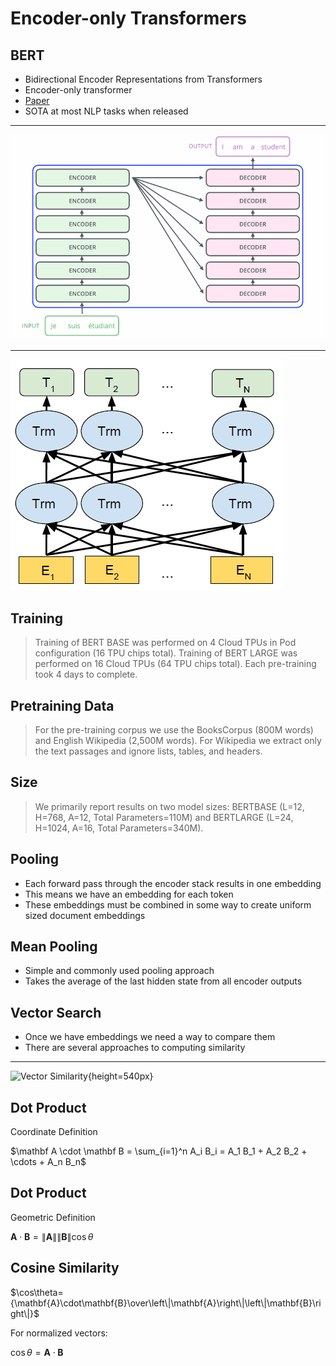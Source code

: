 Encoder-only Transformers
=========================

BERT
----

- Bidirectional Encoder Representations from
Transformers
- Encoder-only transformer
- [Paper](https://arxiv.org/pdf/1810.04805.pdf)
- SOTA at most NLP tasks when released

---

![Transformer](media/transformer-basic.png)

---

![BERT](media/bert.png)

Training
--------

> Training of BERT BASE was performed on 4 Cloud TPUs in Pod configuration (16 TPU chips total). Training of BERT LARGE was performed on 16 Cloud TPUs (64 TPU chips total). Each pre-training took 4 days to complete.

Pretraining Data
----------------

> For the pre-training corpus we use the BooksCorpus (800M words) and English Wikipedia (2,500M words). For Wikipedia we extract only the text passages and ignore lists, tables, and headers.

Size
----

> We primarily report results on two model sizes: BERTBASE (L=12, H=768, A=12, Total Parameters=110M) and BERTLARGE (L=24, H=1024, A=16, Total Parameters=340M).

Pooling
-------

- Each forward pass through the encoder stack results in one embedding
- This means we have an embedding for each token
- These embeddings must be combined in some way to create uniform sized document embeddings

Mean Pooling
------------

- Simple and commonly used pooling approach
- Takes the average of the last hidden state from all encoder outputs

Vector Search
-------------

- Once we have embeddings we need a way to compare them
- There are several approaches to computing similarity

---

![Vector Similarity](https://upload.wikimedia.org/wikipedia/commons/7/76/Inner-product-angle.svg){height=540px}

Dot Product
-----------

Coordinate Definition

$\mathbf A \cdot \mathbf B = \sum_{i=1}^n A_i B_i = A_1 B_1 + A_2 B_2 + \cdots + A_n B_n$

Dot Product
-----------

Geometric Definition

$\mathbf{A}\cdot\mathbf{B}=\left\|\mathbf{A}\right\|\left\|\mathbf{B}\right\|\cos\theta$

Cosine Similarity
-----------------

$\cos\theta={\mathbf{A}\cdot\mathbf{B}\over\left\|\mathbf{A}\right\|\left\|\mathbf{B}\right\|}$

For normalized vectors:

$\cos\theta=\mathbf{A}\cdot\mathbf{B}$
